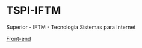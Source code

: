 # TSPI-IFTM
Superior - IFTM - Tecnologia Sistemas para Internet

<a href="https://github.com/iure11/TSPI-IFTM/tree/main/Projetos-JS">Front-end</a>
